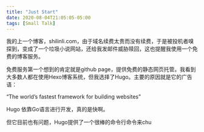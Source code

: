 ```yaml
---
title: "Just Start"
date: 2020-08-04T21:05:05-05:00
tags: [Small Talk]
---
```

我的上一个博客，shilinli.com，由于域名续费太贵而没有续费，于是被投机者嗅探到，变成了一个垃圾小说网站，还给我发邮件威胁赎回，这也提醒我使用一个免费的博客服务。

免费服务第一个想到的肯定就是github page，提供免费的静态网页托管。我看到大多数人都在使用Hexo博客系统，但我选择了Hugo。主要的原因就是它的广告语：

“The world’s fastest framework for building websites”

Hugo 依靠Go语言进行开发，真的是快啊。

但它目前也有问题，Hugo提供了一个很棒的命令行命令来chu